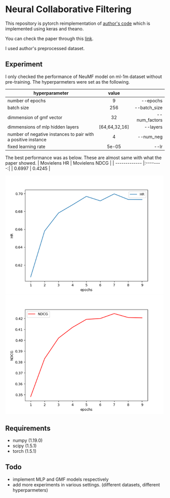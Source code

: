 # Neural Collaborative Filtering

This repository is pytorch reimplementation of [author's code](https://github.com/hexiangnan/neural_collaborative_filtering) which is implemented using keras and theano.

You can check the paper through this [link](https://www.comp.nus.edu.sg/~xiangnan/papers/ncf.pdf).

I used author's preprocessed dataset.

## Experiment
I only checked the performance of NeuMF model on ml-1m dataset without pre-training. The hyperparmeters were set as the following.

| hyperparameter        | value           |  |
| ------------- |:--------:| ------:|
| number of epochs | 9 | --epochs | 
| batch size | 256 | --batch_size |
| dimmension of gmf vector | 32 | --num_factors |
| dimmensions of mlp hidden layers | [64,64,32,16] | --layers |
| number of negative instances to pair with a positive instance | 4 | --num_neg |
| fixed learning rate | 5e-05 | --lr |

The best performance was as below. These are almost same with what the paper showed.
| Movielens HR  | Movielens NDCG |
| ------------- |:--------:|
| 0.6997        | 0.4245 |

<img src="./images/HR.png" width=500>
<img src="./images/NDCG.png" width=500>

## Requirements
- numpy (1.19.0)
- scipy (1.5.1)
- torch (1.5.1)

## Todo
- implement MLP and GMF models respectively
- add more experiments in various settings. (different datasets, different hyperparmeters)
